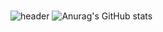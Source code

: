 #
![header](https://capsule-render.vercel.app/api?type=wave&color=gradient&text=%20do-huni's%20github%20&height=300&fontSize=100&textBg=true)
![Anurag's GitHub stats](https://github-readme-stats.vercel.app/api?username=do-huni&show_icons=true&theme=radical)

